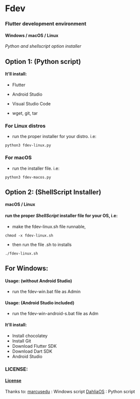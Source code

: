 # Fdev
### Flutter development environment
#### Windows / macOS / Linux

*Python and shellscript option installer*




## Option 1: (Python script)
#### It'll install:

* Flutter

* Android Studio

* Visual Studio Code

* wget, git, tar

### For Linux distros

* run the proper installer for your distro. i.e:

```
python3 fdev-linux.py
```

### For macOS

* run the installer file. i.e:

```
python3 fdev-macos.py
```


## Option 2: (ShellScript Installer)


#### macOS / Linux
#### run the proper _ShellScript_ installer file for your OS, i.e:

* make the fdev-linux.sh file runnable,

```
chmod -x fdev-linux.sh 
```
* then run the file .sh to installs

```
./fdev-linux.sh  
```




## For Windows:

#### Usage: (without Android Studio)
* run the fdev-win.bat file as Admin


#### Usage: (Android Studio included)
* run the fdev-win-android-s.bat file as Adm

#### It'll install:
* Install chocolatey
* Install Git
* Download Flutter SDK
* Download Dart SDK
* Android Studio

### LICENSE:
#### [License](https://github.com/allansrc/fdev/blob/master/LICENSE)

Thanks to: 
[marcusedu](https:github.com/marcusedu) : Windows script
[DahliaOS](https://github.com/dahlia-os) : Python script
